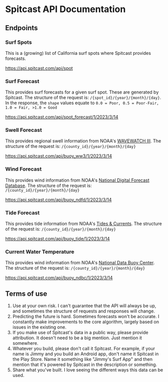 # Spitcast API Documentation

## Endpoints

### Surf Spots

This is a (growing) list of California surf spots where Spitcast provides forecasts.

https://api.spitcast.com/api/spot

### Surf Forecast

This provides surf forecasts for a given surf spot.  These are generated by Spitcast.  The structure of the request is: `/{spot_id}/{year}/{month}/{day}`.  In the response, the `shape` values equate to `0.0 = Poor, 0.5 = Poor-Fair, 1.0 = Fair, >1.0 = Good`

https://api.spitcast.com/api/spot_forecast/1/2023/3/14


### Swell Forecast

This provides regional swell information from NOAA's [WAVEWATCH III](https://polar.ncep.noaa.gov/waves/wavewatch/).  The structure of the request is: `/{county_id}/{year}/{month}/{day}`


https://api.spitcast.com/api/buoy_ww3/1/2023/3/14

### Wind Forecast

This provides wind information from NOAA's [National Digital Forecast Database](https://graphical.weather.gov/).  The structure of the request is: `/{county_id}/{year}/{month}/{day}`

https://api.spitcast.com/api/buoy_ndfd/1/2023/3/14


### Tide Forecast

This provides tide information from NOAA's [Tides & Currents](https://tidesandcurrents.noaa.gov/).  The structure of the request is: `/{county_id}/{year}/{month}/{day}`

https://api.spitcast.com/api/buoy_tide/1/2023/3/14


### Current Water Temperature

This provides wind information from NOAA's [National Data Buoy Center](https://www.ndbc.noaa.gov/).  The structure of the request is: `/{county_id}/{year}/{month}/{day}`

https://api.spitcast.com/api/buoy_ndbc/1/2023/3/14

## Terms of use
1. Use at your own risk.  I can't guarantee that the API will always be up, and sometimes the structure of requests and responses will change.
2. Predicting the future is hard.  Sometimes forecasts won't be accurate.  I constantly make improvements to the core algorithm, largely based on issues in the existing one.
3. If you make use of Spitcast's data in a public way, please provide attribution.  It doesn't need to be a big mention.  Just mention it somewhere.
4. Whatever you build, please don't call it Spitcast.  For example, if your name is Jimmy and you build an Android app, don't name it Spitcast in the Play Store.  Name it something like "Jimmy's Surf App" and then mention that it's powered by Spitcast in the description or something.
5. Share what you've built.  I love seeing the different ways this data can be used.
